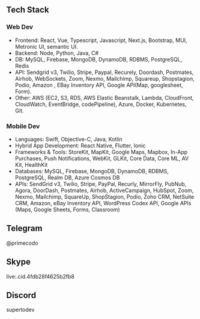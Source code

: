 ## Tech Stack

### Web Dev
- Frontend: 
React, Vue, Typescript, Javascript, Next.js, Bootstrap, MUI, Metronic UI, semantic UI.
- Backend: 
Node, Python, Java, C#
- DB: 
MySQL, Firebase, MongoDB, DynamoDB, RDBMS, PostgreSQL, Redis
- API: 
Sendgrid v3, Twilio, Stripe, PaypaI, Recurely, Doordash, Postmates, Airhob, WebSockets, Zoom, Nexmo, Mailchimp, Squareup, Shopstagion, Podio, Amazon , EBay Inventory API, Google API(Map, googlesheet, Form).
- Other: 
AWS (EC2, S3, RDS, AWS Elastic Beanstalk, Lambda, CloudFront, CloudWatch, EventBridge, codePipeline), Azure, Docker, Kubernetes, Git.

### Mobile Dev
- Languages: Swift, Objective-C, Java, Kotlin
- Hybrid App Development: React Native, Flutter, Ionic
- Frameworks & Tools: StoreKit, MapKit, Google Maps, Mapbox, In-App Purchases, Push Notifications, WebKit, GLKit, Core Data, Core ML, AV Kit, HealthKit
- Databases: MySQL, Firebase, MongoDB, DynamoDB, RDBMS, PostgreSQL, Realm DB, Azure Cosmos DB
- APIs: SendGrid v3, Twilio, Stripe, PayPal, Recurly, MirrorFly, PubNub, Agora, DoorDash, Postmates, Airhob, ActiveCampaign, HubSpot, Zoom, Nexmo, Mailchimp, SquareUp, ShopStagion, Podio, Zoho CRM, NetSuite CRM, Amazon, eBay Inventory API, WordPress Codex API, Google APIs (Maps, Google Sheets, Forms, Classroom)
  
## Telegram
@primecodo

## Skype
live:.cid.4fdb28f4625b2fb8

## Discord
supertodev
